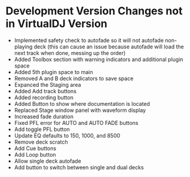 # Development Version Changes not in VirtualDJ Version
* Implemented safety check to autofade so it will not autofade non-playing deck (this can cause an issue because autofade will load the next track when done, messing up the order)
* Added Toolbox section with warning indicators and additional plugin space
* Added 5th plugin space to main
* Removed A and B deck indicators to save space
* Expanced the Staging area
* Added Add track buttons
* Added recording button
* Added Button to show where documentation is located
* Replaced Stage window panel with waveform display
* Increased fade duration
* Fixed PFL error for AUTO and AUTO FADE buttons
* Add toggle PFL button
* Update EQ defaults to 150, 1000, and 8500
* Remove deck scratch
* Add Cue buttons
* Add Loop button
* Allow single deck autofade
* Add button to switch between single and dual decks